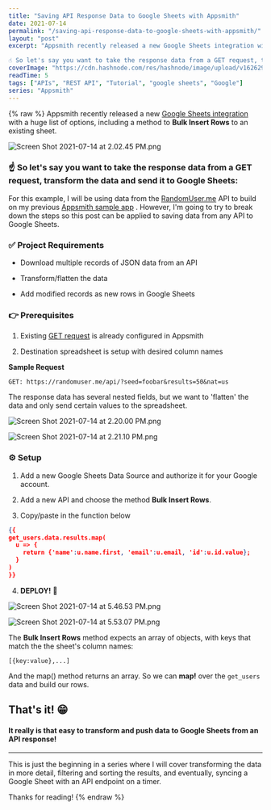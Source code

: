 ```yaml
---
title: "Saving API Response Data to Google Sheets with Appsmith"
date: 2021-07-14
permalink: "/saving-api-response-data-to-google-sheets-with-appsmith/"
layout: "post"
excerpt: "Appsmith recently released a new Google Sheets integration with a huge list of options, including a method to Bulk Insert Rows to an existing sheet.  

☝️ So let's say you want to take the response data from a GET request, transform the data and send..."
coverImage: "https://cdn.hashnode.com/res/hashnode/image/upload/v1626297230856/QBTAcJtqB.png"
readTime: 5
tags: ["APIs", "REST API", "Tutorial", "google sheets", "Google"]
series: "Appsmith"
---
```


{% raw %}
Appsmith recently released a new [Google Sheets integration](https://docs.appsmith.com/datasource-reference/querying-google-sheets) with a huge list of options, including a method to **Bulk Insert Rows** to an existing sheet.  

![Screen Shot 2021-07-14 at 2.02.45 PM.png](https://cdn.hashnode.com/res/hashnode/image/upload/v1626285769728/HdacnH9iA.png)

### ☝️ So let's say you want to take the response data from a GET request, transform the data and send it to Google Sheets:

For this example, I will be using data from the [RandomUser.me](https://www.randomuser.me) API to build on my previous [Appsmith sample app](https://community.appsmith.com/t/sample-app-random-user-api/100) . However, I'm going to try to break down the steps so this post can be applied to saving data from any API to Google Sheets.

### ✅ Project Requirements

* Download multiple records of JSON data from an API
    
* Transform/flatten the data
    
* Add modified records as new rows in Google Sheets

### 👉 Prerequisites

1. Existing [GET request](https://docs.appsmith.com/core-concepts/connecting-to-data-sources/connect-to-apis) is already configured in Appsmith
    
2. Destination spreadsheet is setup with desired column names

**Sample Request**

`GET: https://randomuser.me/api/?seed=foobar&results=50&nat=us`

The response data has several nested fields, but we want to 'flatten' the data and only send certain values to the spreadsheet.

![Screen Shot 2021-07-14 at 2.20.00 PM.png](https://cdn.hashnode.com/res/hashnode/image/upload/v1626286804433/ck6PXpTiA.png)

![Screen Shot 2021-07-14 at 2.21.10 PM.png](https://cdn.hashnode.com/res/hashnode/image/upload/v1626286876590/66YpvlZGb.png)

### ⚙️ Setup

1. Add a new Google Sheets Data Source and authorize it for your Google account.
    
2. Add a new API and choose the method **Bulk Insert Rows**.
    
3. Copy/paste in the function below

```json
{{
get_users.data.results.map(
  u => {
    return {'name':u.name.first, 'email':u.email, 'id':u.id.value};
  }
)
}}
```

4. **DEPLOY!** 🚀

![Screen Shot 2021-07-14 at 5.46.53 PM.png](https://cdn.hashnode.com/res/hashnode/image/upload/v1626299508055/Qp12vVOmt.png)

![Screen Shot 2021-07-14 at 5.53.07 PM.png](https://cdn.hashnode.com/res/hashnode/image/upload/v1626299626935/pGzhjxQhi3.png)

The **Bulk Insert Rows** method expects an array of objects, with keys that match the the sheet's column names:

`[{key:value},...]`

And the map() method returns an array. So we can **map!** over the `get_users` data and build our rows.

## That's it! 😁

#### It really is that easy to transform and push data to Google Sheets from an API response!

---

This is just the beginning in a series where I will cover transforming the data in more detail, filtering and sorting the results, and eventually, syncing a Google Sheet with an API endpoint on a timer.

Thanks for reading!
{% endraw %}